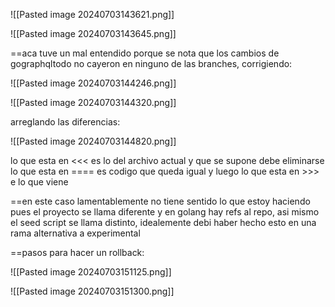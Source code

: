 
![[Pasted image 20240703143621.png]]

![[Pasted image 20240703143645.png]]

==aca tuve un mal entendido porque se nota que los cambios de gographqltodo no cayeron en ninguno de las branches, corrigiendo:


![[Pasted image 20240703144246.png]]

![[Pasted image 20240703144320.png]]

arreglando las diferencias:

![[Pasted image 20240703144820.png]]

lo que esta en <<< es lo del archivo actual y que se supone debe eliminarse
lo que esta en ==== es codigo que queda igual
y luego lo que esta en >>> e lo que viene

==en este caso lamentablemente no tiene sentido lo que estoy haciendo pues el proyecto se llama diferente y en golang hay refs al repo, asi mismo el seed script se llama distinto, idealemente debi haber hecho esto en una rama alternativa a experimental


==pasos para hacer un rollback:

![[Pasted image 20240703151125.png]]

![[Pasted image 20240703151300.png]]